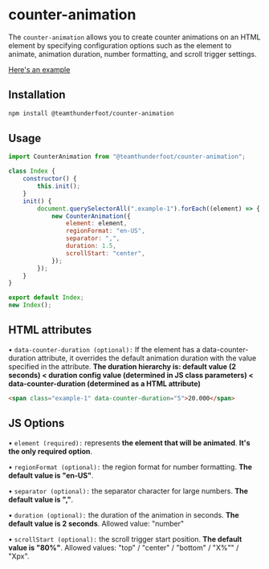 # counter-animation

The `counter-animation` allows you to create counter animations on an HTML element by specifying configuration options such as the element to animate, animation duration, number formatting, and scroll trigger settings.

[Here's an example](https://team-thunderfoot.github.io/counter-animation/)

## Installation

```sh
npm install @teamthunderfoot/counter-animation
```

## Usage

```js
import CounterAnimation from "@teamthunderfoot/counter-animation";

class Index {
    constructor() {
        this.init();
    }
    init() {
        document.querySelectorAll(".example-1").forEach((element) => {
            new CounterAnimation({
                element: element,
                regionFormat: "en-US",
                separator: ",",
                duration: 1.5,
                scrollStart: "center",
            });
        });
    }
}

export default Index;
new Index();
```

## HTML attributes

• `data-counter-duration (optional):` If the element has a data-counter-duration attribute, it overrides the default animation duration with the value specified in the attribute. **The duration hierarchy is: default value (2 seconds) < duration config value (determined in JS class parameters) < data-counter-duration (determined as a HTML attribute)**

```html
<span class="example-1" data-counter-duration="5">20.000</span>
```

## JS Options

• `element (required):` represents **the element that will be animated**. **It's the only required option**.

• `regionFormat (optional):` the region format for number formatting. **The default value is "en-US"**.

• `separator (optional):` the separator character for large numbers. **The default value is ","**.

• `duration (optional):` the duration of the animation in seconds. **The default value is 2 seconds**. Allowed value: "number"

• `scrollStart (optional):` the scroll trigger start position. **The default value is "80%"**. Allowed values: "top" / "center" / "bottom" / "X%"" / "Xpx".
